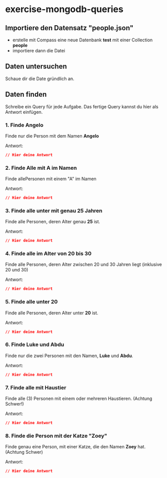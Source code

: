 # exercise-mongodb-queries

## Importiere den Datensatz "people.json"
* erstelle mit Compass eine neue Datenbank **test** mit einer Collection **people**
* importiere dann die Datei

## Daten untersuchen
Schaue dir die Date gründlich an.

## Daten finden
Schreibe ein Query für jede Aufgabe.
Das fertige Query kannst du hier als Antwort einfügen.

### 1. Finde Angelo
Finde nur die Person mit dem Namen **Angelo**

Antwort:
```json
// Hier deine Antwort
```

### 2. Finde Alle mit A im Namen
Finde allePersonen mit einem "A" im Namen

Antwort:
```json
// Hier deine Antwort
```

### 3. Finde alle unter mit genau 25 Jahren
Finde alle Personen, deren Alter genau **25** ist.

Antwort:
```json
// Hier deine Antwort
```

### 4. Finde alle im Alter von 20 bis 30
Finde alle Personen, deren Alter zwischen 20 und 30 Jahren liegt (inklusive 20 und 30)

Antwort:
```json
// Hier deine Antwort
```

### 5. Finde alle unter 20
Finde alle Personen, deren Alter unter **20** ist.

Antwort:
```json
// Hier deine Antwort
```

### 6. Finde Luke und Abdu
Finde nur die zwei Personen mit den Namen, **Luke** und **Abdu**.

Antwort:
```json
// Hier deine Antwort
```

### 7. Finde alle mit Haustier
Finde alle (3) Personen mit einem oder mehreren Haustieren.
(Achtung Schwer!)

Antwort:
```json
// Hier deine Antwort
```

### 8. Finde die Person mit der Katze "Zoey"
Finde genau eine Person, mit einer Katze, die den Namen **Zoey** hat.
(Achtung Schwer)

Antwort:
```json
// Hier deine Antwort
```
